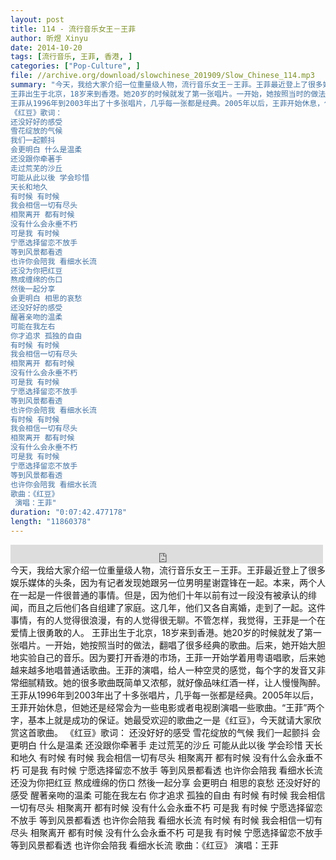 ```yaml
---
layout: post
title: 114 - 流行音乐女王－王菲
author: 昕煜 Xinyu
date: 2014-10-20
tags: [流行音乐, 王菲, 香港, ]
categories: ["Pop-Culture", ]
file: //archive.org/download/slowchinese_201909/Slow_Chinese_114.mp3
summary: "今天，我给大家介绍一位重量级人物，流行音乐女王－王菲。王菲最近登上了很多娱乐媒体的头条，因为有记者发现她跟另一位男明星谢霆锋在一起。本来，两个人在一起是一件很普通的事情。但是，因为他们十年以前有过一段没有被承认的绯闻，而且之后他们各自组建了家庭。这几年，他们又各自离婚，走到了一起。这件事情，有的人觉得很浪漫，有的人觉得很无聊。不管怎样，我觉得，王菲是一个在爱情上很勇敢的人。  
王菲出生于北京，18岁来到香港。她20岁的时候就发了第一张唱片。一开始，她按照当时的做法，翻唱了很多经典的歌曲。后来，她开始大胆地实验自己的音乐。因为要打开香港的市场，王菲一开始学着用粤语唱歌，后来她越来越多地唱普通话歌曲。王菲的演唱，给人一种空灵的感觉，每个字的发音又非常细腻精致。她的很多歌曲既简单又浓郁，就好像品味红酒一样，让人慢慢陶醉。  
王菲从1996年到2003年出了十多张唱片，几乎每一张都是经典。2005年以后，王菲开始休息，但她还是经常会为一些电影或者电视剧演唱一些歌曲。“王菲”两个字，基本上就是成功的保证。她最受欢迎的歌曲之一是《红豆》，今天就请大家欣赏这首歌曲。  
《红豆》歌词：  
还没好好的感受
雪花绽放的气候
我们一起颤抖
会更明白 什么是温柔  
还没跟你牵著手
走过荒芜的沙丘
可能从此以後 学会珍惜
天长和地久  
有时候 有时候
我会相信一切有尽头
相聚离开 都有时候
没有什么会永垂不朽  
可是我 有时候
宁愿选择留恋不放手
等到风景都看透
也许你会陪我 看细水长流  
还没为你把红豆
熬成缠绵的伤口
然後一起分享
会更明白 相思的哀愁  
还没好好的感受
醒著亲吻的温柔
可能在我左右
你才追求 孤独的自由  
有时候 有时候
我会相信一切有尽头
相聚离开 都有时候
没有什么会永垂不朽  
可是我 有时候
宁愿选择留恋不放手
等到风景都看透
也许你会陪我 看细水长流  
有时候 有时候
我会相信一切有尽头
相聚离开 都有时候
没有什么会永垂不朽  
可是我 有时候
宁愿选择留恋不放手
等到风景都看透
也许你会陪我 看细水长流  
歌曲：《红豆》
 演唱：王菲"
duration: "0:07:42.477178"
length: "11860378"
---
```


<iframe src="https://archive.org/embed/slowchinese_201909/Slow_Chinese_114.mp3" width="500" height="30" frameborder="0" webkitallowfullscreen="true" mozallowfullscreen="true" allowfullscreen></iframe>
今天，我给大家介绍一位重量级人物，流行音乐女王－王菲。王菲最近登上了很多娱乐媒体的头条，因为有记者发现她跟另一位男明星谢霆锋在一起。本来，两个人在一起是一件很普通的事情。但是，因为他们十年以前有过一段没有被承认的绯闻，而且之后他们各自组建了家庭。这几年，他们又各自离婚，走到了一起。这件事情，有的人觉得很浪漫，有的人觉得很无聊。不管怎样，我觉得，王菲是一个在爱情上很勇敢的人。  
王菲出生于北京，18岁来到香港。她20岁的时候就发了第一张唱片。一开始，她按照当时的做法，翻唱了很多经典的歌曲。后来，她开始大胆地实验自己的音乐。因为要打开香港的市场，王菲一开始学着用粤语唱歌，后来她越来越多地唱普通话歌曲。王菲的演唱，给人一种空灵的感觉，每个字的发音又非常细腻精致。她的很多歌曲既简单又浓郁，就好像品味红酒一样，让人慢慢陶醉。  
王菲从1996年到2003年出了十多张唱片，几乎每一张都是经典。2005年以后，王菲开始休息，但她还是经常会为一些电影或者电视剧演唱一些歌曲。“王菲”两个字，基本上就是成功的保证。她最受欢迎的歌曲之一是《红豆》，今天就请大家欣赏这首歌曲。  
《红豆》歌词：  
还没好好的感受
雪花绽放的气候
我们一起颤抖
会更明白 什么是温柔  
还没跟你牵著手
走过荒芜的沙丘
可能从此以後 学会珍惜
天长和地久  
有时候 有时候
我会相信一切有尽头
相聚离开 都有时候
没有什么会永垂不朽  
可是我 有时候
宁愿选择留恋不放手
等到风景都看透
也许你会陪我 看细水长流  
还没为你把红豆
熬成缠绵的伤口
然後一起分享
会更明白 相思的哀愁  
还没好好的感受
醒著亲吻的温柔
可能在我左右
你才追求 孤独的自由  
有时候 有时候
我会相信一切有尽头
相聚离开 都有时候
没有什么会永垂不朽  
可是我 有时候
宁愿选择留恋不放手
等到风景都看透
也许你会陪我 看细水长流  
有时候 有时候
我会相信一切有尽头
相聚离开 都有时候
没有什么会永垂不朽  
可是我 有时候
宁愿选择留恋不放手
等到风景都看透
也许你会陪我 看细水长流  
歌曲：《红豆》
 演唱：王菲